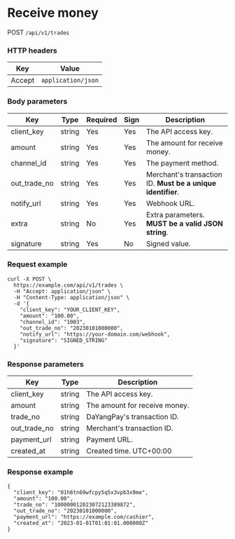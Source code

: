 # Receive money

POST `/api/v1/trades`

### HTTP headers <Badge type="tip" text="Header" vertical="top" />

| Key    | Value              |       
|--------|--------------------|
| Accept | `application/json` | 

### Body parameters <Badge type="tip" text="Body" vertical="top" />

| Key          | Type   | Required | Sign | Description                                                 |                   
|--------------|--------|----------|------|-------------------------------------------------------------|
| client_key   | string | Yes      | Yes  | The API access key.                                         |                   
| amount       | string | Yes      | Yes  | The amount for receive money.                               |                   
| channel_id   | string | Yes      | Yes  | The payment method.                                         |
| out_trade_no | string | Yes      | Yes  | Merchant's transaction ID. **Must be a unique identifier**. |                   
| notify_url   | string | Yes      | Yes  | Webhook URL.                                                |                   |              
| extra        | string | No       | Yes  | Extra parameters. **MUST be a valid JSON string**.          |                   
| signature    | string | Yes      | No   | Signed value.                                               |

### Request example

```shell{8}
curl -X POST \
  https://example.com/api/v1/trades \
  -H "Accept: application/json" \
  -H "Content-Type: application/json" \
  -d '{
    "client_key": "YOUR_CLIENT_KEY",
    "amount": "100.00",
    "channel_id": "1003",
    "out_trade_no": "20230101000000",
    "notify_url": "https://your-domain.com/webhook",
    "signature": "SIGNED_STRING"
  }'
```

### Response parameters

| Key          | Type   | Description                   | 
|--------------|--------|-------------------------------|
| client_key   | string | The API access key.           |
| amount       | string | The amount for receive money. |
| trade_no     | string | DaYangPay's transaction ID.   |
| out_trade_no | string | Merchant's transaction ID.    |
| payment_url  | string | Payment URL.                  |
| created_at   | string | Created time. UTC+00:00       |

### Response example

```json{4,6}
{
  "client_key": "01h6tn69wfcpy5q5x3vpb3x9me",
  "amount": "100.00",
  "trade_no": "100000012023072123389872",
  "out_trade_no": "20230101000000",
  "payment_url": "https://example.com/cashier",
  "created_at": "2023-01-01T01:01:01.000000Z"
}
```
